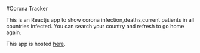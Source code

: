 #Corona Tracker

This is an Reactjs app to show corona infection,deaths,current patients in all countries infected. You can search your country and refresh to go home again.

This app is hosted [here](https://corona-infection-tracker.herokuapp.com/).